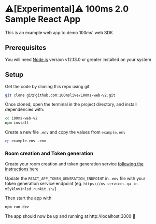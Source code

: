# ⚠️[Experimental]⚠️ 100ms 2.0 Sample React App

This is an example web app to demo 100ms' web SDK

## Prerequisites

You will need [Node.js](https://nodejs.org) version v12.13.0 or greater installed on your system

## Setup

Get the code by cloning this repo using git

```bash
git clone git@github.com:100mslive/100ms-web-v2.git
```

Once cloned, open the terminal in the project directory, and install dependencies with:

```bash
cd 100ms-web-v2
npm install
```

Create a new file `.env` and copy the values from `example.env`

```bash
cp example.env .env
```

### Room creation and Token generation

Create your room creation and token generation service [following the instructions here](https://100ms.gitbook.io/100ms-v2/server-side/100ms-quickstart-app-server)

Update the `REACT_APP_TOKEN_GENERATION_ENDPOINT` in `.env` file with your token generation service endpoint (eg. `https://ms-services-qa-in-m5yklnv1nlsd.runkit.sh/`)

Then start the app with:

```bash
npm run dev
```

The app should now be up and running at http://localhost:3000 🚀
